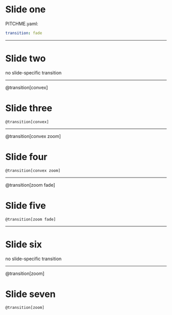 
# Slide one

PITCHME.yaml:

```yaml
transition: fade
```

---

# Slide two

no slide-specific transition

---
@transition[convex]

# Slide three

    @transition[convex]

---
@transition[convex zoom]

# Slide four

    @transition[convex zoom]

---
@transition[zoom fade]

# Slide five

    @transition[zoom fade]

---

# Slide six

no slide-specific transition

---
@transition[zoom]

# Slide seven

    @transition[zoom]

